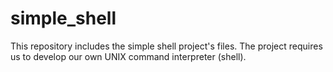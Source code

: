 # simple_shell
This repository includes the simple shell project's files. The project requires us to develop our own UNIX command interpreter (shell).
